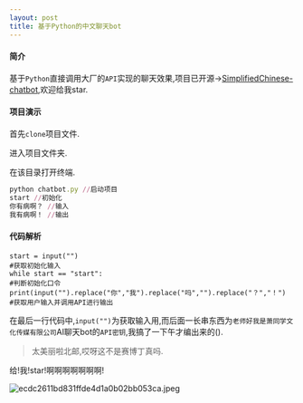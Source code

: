 ```yaml
---
layout: post
title: 基于Python的中文聊天bot
---
```


#### 简介

基于`Python`直接调用大厂的`API`实现的聊天效果,项目已开源→[SimplifiedChinese-chatbot](https://github.com/xiaochopin/SimplifiedChinese-chatbot),欢迎给我star.

#### 项目演示

首先`clone`项目文件.

进入项目文件夹.

在该目录打开终端.

```ruby
python chatbot.py //启动项目
start //初始化
你有病啊？ //输入
我有病啊！ //输出
```

#### 代码解析

```
start = input("")
#获取初始化输入
while start == "start":
#判断初始化口令
print(input("").replace("你","我").replace("吗","").replace("？","！")
#获取用户输入并调用API进行输出
```

在最后一行代码中,`input("")`为获取输入用,而后面一长串东西为`老师好我是萧同学文化传媒有限公司`AI聊天bot的`API密钥`,我搞了一下午才编出来的().

> 太美丽啦北邮,哎呀这不是赛博丁真吗.

给!我!star!啊啊啊啊啊啊啊!

![ecdc2611bd831ffde4d1a0b02bb053ca.jpeg](https://s2.loli.net/2022/08/13/bYXWiam1PZfKec9.jpg)
